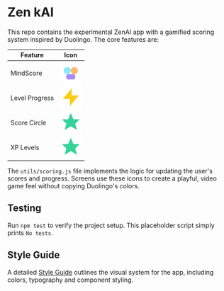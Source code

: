 # Zen kAI

This repo contains the experimental ZenAI app with a gamified scoring system inspired by Duolingo. The core features are:

| Feature | Icon |
| --- | --- |
| MindScore | ![MindScore](assets/icons/brain.svg) |
| Level Progress | ![Momentum](assets/icons/bolt.svg) |
| Score Circle | ![Level](assets/icons/level.svg) |
| XP Levels | ![Level](assets/icons/level.svg) |

The `utils/scoring.js` file implements the logic for updating the user's scores and progress. Screens use these icons to create a playful, video game feel without copying Duolingo's colors.

## Testing

Run `npm test` to verify the project setup. This placeholder script simply prints `No tests`.

## Style Guide

A detailed [Style Guide](docs/STYLE_GUIDE.md) outlines the visual system for the app, including colors, typography and component styling.

